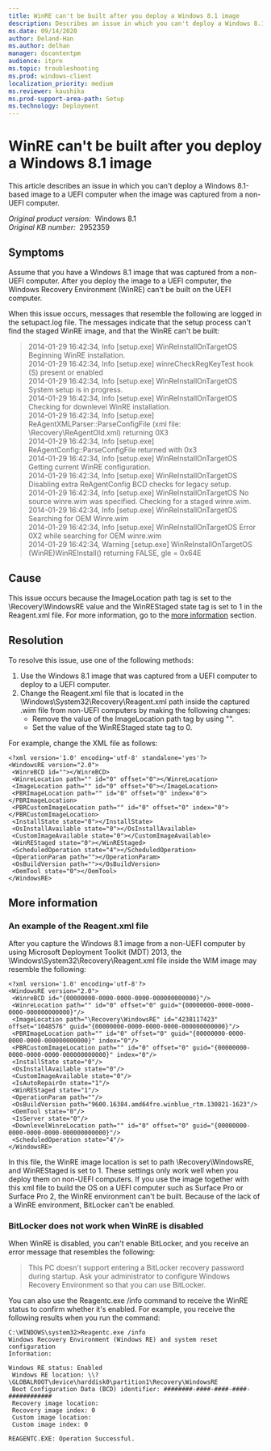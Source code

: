 ```yaml
---
title: WinRE can't be built after you deploy a Windows 8.1 image
description: Describes an issue in which you can't deploy a Windows 8.1-based image to a UEFI computer when the image was captured from a non-UEFI computer.
ms.date: 09/14/2020
author: Deland-Han
ms.author: delhan
manager: dscontentpm
audience: itpro
ms.topic: troubleshooting
ms.prod: windows-client
localization_priority: medium
ms.reviewer: kaushika
ms.prod-support-area-path: Setup
ms.technology: Deployment
---
```

# WinRE can't be built after you deploy a Windows 8.1 image

This article describes an issue in which you can't deploy a Windows 8.1-based image to a UEFI computer when the image was captured from a non-UEFI computer.

_Original product version:_ &nbsp;Windows 8.1  
_Original KB number:_ &nbsp;2952359

## Symptoms

Assume that you have a Windows 8.1 image that was captured from a non-UEFI computer. After you deploy the image to a UEFI computer, the Windows Recovery Environment (WinRE) can't be built on the UEFI computer.

When this issue occurs, messages that resemble the following are logged in the setupact.log file. The messages indicate that the setup process can't find the staged WinRE image, and that the WinRE can't be built:

> 2014-01-29 16:42:34, Info [setup.exe] WinReInstallOnTargetOS Beginning WinRE installation.  
2014-01-29 16:42:34, Info [setup.exe] winreCheckRegKeyTest hook (S) present or enabled  
2014-01-29 16:42:34, Info [setup.exe] WinReInstallOnTargetOS System setup is in progress.  
2014-01-29 16:42:34, Info [setup.exe] WinReInstallOnTargetOS Checking for downlevel WinRE installation.  
2014-01-29 16:42:34, Info [setup.exe] ReAgentXMLParser::ParseConfigFile (xml file: \Recovery\ReAgentOld.xml) returning 0X3  
2014-01-29 16:42:34, Info [setup.exe] ReAgentConfig::ParseConfigFile returned with 0x3  
2014-01-29 16:42:34, Info [setup.exe] WinReInstallOnTargetOS Getting current WinRE configuration.  
2014-01-29 16:42:34, Info [setup.exe] WinReInstallOnTargetOS Disabling extra ReAgentConfig BCD checks for legacy setup.  
2014-01-29 16:42:34, Info [setup.exe] WinReInstallOnTargetOS No source winre.wim was specified. Checking for a staged winre.wim.  
2014-01-29 16:42:34, Info [setup.exe] WinReInstallOnTargetOS Searching for OEM Winre.wim  
2014-01-29 16:42:34, Info [setup.exe] WinReInstallOnTargetOS Error 0X2 while searching for OEM winre.wim  
2014-01-29 16:42:34, Warning [setup.exe] WinReInstallOnTargetOS (WinRE)WinREInstall() returning FALSE, gle = 0x64E  

## Cause

This issue occurs because the ImageLocation path tag is set to the \Recovery\WindowsRE value and the WinREStaged state tag is set to 1 in the Reagent.xml file. For more information, go to the [more information](#more-information) section.

## Resolution

To resolve this issue, use one of the following methods:

1. Use the Windows 8.1 image that was captured from a UEFI computer to deploy to a UEFI computer.
2. Change the Reagent.xml file that is located in the \Windows\System32\Recovery\Reagent.xml path inside the captured .wim file from non-UEFI computers by making the following changes:
   - Remove the value of the ImageLocation path tag by using "".
   - Set the value of the WinREStaged state tag to 0.

For example, change the XML file as follows:

```console
<?xml version='1.0' encoding='utf-8' standalone='yes'?>
<WindowsRE version="2.0">
 <WinreBCD id=""></WinreBCD>
 <WinreLocation path="" id="0" offset="0"></WinreLocation>
 <ImageLocation path="" id="0" offset="0"></ImageLocation>
 <PBRImageLocation path="" id="0" offset="0" index="0"></PBRImageLocation>
 <PBRCustomImageLocation path="" id="0" offset="0" index="0"></PBRCustomImageLocation>
 <InstallState state="0"></InstallState>
 <OsInstallAvailable state="0"></OsInstallAvailable>
 <CustomImageAvailable state="0"></CustomImageAvailable>
 <WinREStaged state="0"></WinREStaged>
 <ScheduledOperation state="4"></ScheduledOperation>
 <OperationParam path=""></OperationParam>
 <OsBuildVersion path=""></OsBuildVersion>
 <OemTool state="0"></OemTool>
</WindowsRE>
```

## More information

### An example of the Reagent.xml file

After you capture the Windows 8.1 image from a non-UEFI computer by using Microsoft Deployment Toolkit (MDT) 2013, the \Windows\System32\Recovery\Reagent.xml file inside the WIM image may resemble the following:

```console
<?xml version='1.0' encoding='utf-8'?>
<WindowsRE version="2.0">
 <WinreBCD id="{00000000-0000-0000-0000-000000000000}"/>
 <WinreLocation path="" id="0" offset="0" guid="{00000000-0000-0000-0000-000000000000}"/>
 <ImageLocation path="\Recovery\WindowsRE" id="4238117423" offset="1048576" guid="{00000000-0000-0000-0000-000000000000}"/>
 <PBRImageLocation path="" id="0" offset="0" guid="{00000000-0000-0000-0000-000000000000}" index="0"/>
 <PBRCustomImageLocation path="" id="0" offset="0" guid="{00000000-0000-0000-0000-000000000000}" index="0"/>
 <InstallState state="0"/>
 <OsInstallAvailable state="0"/>
 <CustomImageAvailable state="0"/>
 <IsAutoRepairOn state="1"/>
 <WinREStaged state="1"/>
 <OperationParam path=""/>
 <OsBuildVersion path="9600.16384.amd64fre.winblue_rtm.130821-1623"/>
 <OemTool state="0"/>
 <IsServer state="0"/>
 <DownlevelWinreLocation path="" id="0" offset="0" guid="{00000000-0000-0000-0000-000000000000}"/>
 <ScheduledOperation state="4"/>
</WindowsRE>
```

In this file, the WinRE image location is set to path \Recovery\WindowsRE, and WinREStaged is set to 1. These settings only work well when you deploy them on non-UEFI computers. If you use the image together with this xml file to build the OS on a UEFI computer such as Surface Pro or Surface Pro 2, the WinRE environment can't be built. Because of the lack of a WinRE environment, BitLocker can't be enabled.

### BitLocker does not work when WinRE is disabled

When WinRE is disabled, you can't enable BitLocker, and you receive an error message that resembles the following:
> This PC doesn't support entering a BitLocker recovery password during startup. Ask your administrator to configure Windows Recovery Environment so that you can use BitLocker.

You can also use the Reagentc.exe /info command to receive the WinRE status to confirm whether it's enabled. For example, you receive the following results when you run the command:

```console
C:\WINDOWS\system32>Reagentc.exe /info
Windows Recovery Environment (Windows RE) and system reset configuration
Information:

Windows RE status: Enabled
 Windows RE location: \\?\GLOBALROOT\device\harddisk0\partition1\Recovery\WindowsRE
 Boot Configuration Data (BCD) identifier: ########-####-####-####-############
 Recovery image location:
 Recovery image index: 0
 Custom image location:
 Custom image index: 0

REAGENTC.EXE: Operation Successful.
```
